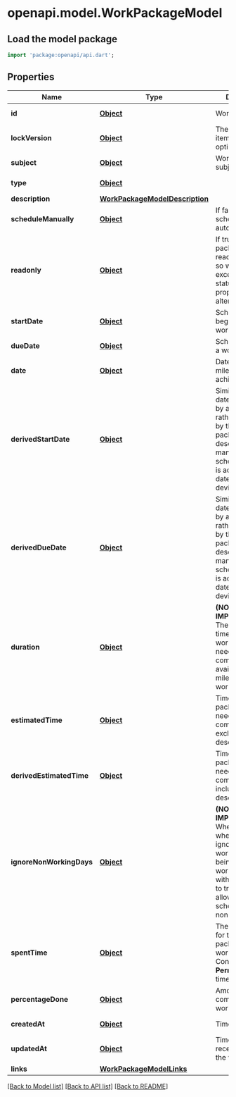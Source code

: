 # openapi.model.WorkPackageModel

## Load the model package
```dart
import 'package:openapi/api.dart';
```

## Properties
Name | Type | Description | Notes
------------ | ------------- | ------------- | -------------
**id** | [**Object**](.md) | Work package id | [optional] [readonly] 
**lockVersion** | [**Object**](.md) | The version of the item as used for optimistic locking | [optional] [readonly] 
**subject** | [**Object**](.md) | Work package subject | 
**type** | [**Object**](Object.md) |  | [optional] [readonly] 
**description** | [**WorkPackageModelDescription**](WorkPackageModelDescription.md) |  | [optional] 
**scheduleManually** | [**Object**](.md) | If false (default) schedule automatically. | [optional] 
**readonly** | [**Object**](.md) | If true, the work package is in a readonly status so with the exception of the status, no other property can be altered. | [optional] 
**startDate** | [**Object**](.md) | Scheduled beginning of a work package | [optional] 
**dueDate** | [**Object**](.md) | Scheduled end of a work package | [optional] 
**date** | [**Object**](.md) | Date on which a milestone is achieved | [optional] 
**derivedStartDate** | [**Object**](.md) | Similar to start date but is not set by a client but rather deduced by the work packages' descendants. If manual scheduleManually is active, the two dates can deviate. | [optional] [readonly] 
**derivedDueDate** | [**Object**](.md) | Similar to due date but is not set by a client but rather deduced by the work packages' descendants. If manual scheduleManually is active, the two dates can deviate. | [optional] [readonly] 
**duration** | [**Object**](.md) | **(NOT IMPLEMENTED)** The amount of time in hours the work package needs to be completed. Not available for milestone type of work packages. | [optional] [readonly] 
**estimatedTime** | [**Object**](.md) | Time a work package likely needs to be completed excluding its descendants | [optional] 
**derivedEstimatedTime** | [**Object**](.md) | Time a work package likely needs to be completed including its descendants | [optional] [readonly] 
**ignoreNonWorkingDays** | [**Object**](.md) | **(NOT IMPLEMENTED)** When scheduling, whether or not to ignore the non working days being defined. A work package with the flag set to true will be allowed to be scheduled to a non working day. | [optional] [readonly] 
**spentTime** | [**Object**](.md) | The time booked for this work package by users working on it  # Conditions  **Permission** view time entries | [optional] [readonly] 
**percentageDone** | [**Object**](.md) | Amount of total completion for a work package | [optional] 
**createdAt** | [**Object**](.md) | Time of creation | [optional] [readonly] 
**updatedAt** | [**Object**](.md) | Time of the most recent change to the work package | [optional] [readonly] 
**links** | [**WorkPackageModelLinks**](WorkPackageModelLinks.md) |  | 

[[Back to Model list]](../README.md#documentation-for-models) [[Back to API list]](../README.md#documentation-for-api-endpoints) [[Back to README]](../README.md)


